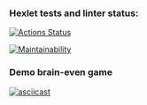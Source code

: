 ### Hexlet tests and linter status:

[![Actions Status](https://github.com/emotionalDamageSupport/backend-project-44/actions/workflows/hexlet-check.yml/badge.svg)](https://github.com/emotionalDamageSupport/backend-project-44/actions)

[![Maintainability](https://api.codeclimate.com/v1/badges/e2fbd7abf0f81bd63bcf/maintainability)](https://codeclimate.com/github/emotionalDamageSupport/backend-project-44/maintainability)

### Demo brain-even game
[![asciicast](https://asciinema.org/a/5ubUxBywSqKHRJgDCUvpHzFi8.svg)](https://asciinema.org/a/5ubUxBywSqKHRJgDCUvpHzFi8)
